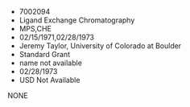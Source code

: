 * 7002094
* Ligand Exchange Chromatography
* MPS,CHE
* 02/15/1971,02/28/1973
* Jeremy Taylor, University of Colorado at Boulder
* Standard Grant
*   name not available
* 02/28/1973
* USD Not Available

NONE
